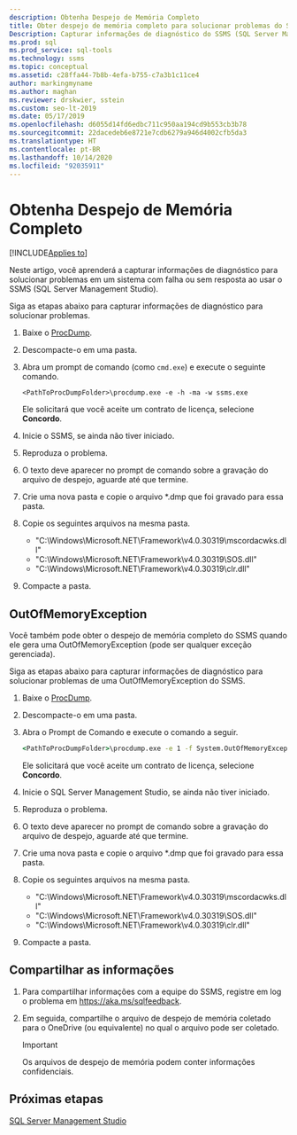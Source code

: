 ```yaml
---
description: Obtenha Despejo de Memória Completo
title: Obter despejo de memória completo para solucionar problemas do SSMS
Description: Capturar informações de diagnóstico do SSMS (SQL Server Management Studio) para que você possa solucionar uma falha ou um sistema sem resposta.
ms.prod: sql
ms.prod_service: sql-tools
ms.technology: ssms
ms.topic: conceptual
ms.assetid: c28ffa44-7b8b-4efa-b755-c7a3b1c11ce4
author: markingmyname
ms.author: maghan
ms.reviewer: drskwier, sstein
ms.custom: seo-lt-2019
ms.date: 05/17/2019
ms.openlocfilehash: d6055d14fd6edbc711c950aa194cd9b553cb3b78
ms.sourcegitcommit: 22dacedeb6e8721e7cdb6279a946d4002cfb5da3
ms.translationtype: HT
ms.contentlocale: pt-BR
ms.lasthandoff: 10/14/2020
ms.locfileid: "92035911"
---
```

# <a name="get-full-memory-dump"></a>Obtenha Despejo de Memória Completo

[!INCLUDE[Applies to](../../includes/appliesto-ss-asdb-asdw-xxx-md.md)]

Neste artigo, você aprenderá a capturar informações de diagnóstico para solucionar problemas em um sistema com falha ou sem resposta ao usar o SSMS (SQL Server Management Studio).

Siga as etapas abaixo para capturar informações de diagnóstico para solucionar problemas.

1. Baixe o [ProcDump](/sysinternals/downloads/procdump).

2. Descompacte-o em uma pasta.

3. Abra um prompt de comando (como `cmd.exe`) e execute o seguinte comando.

    ```console
    <PathToProcDumpFolder>\procdump.exe -e -h -ma -w ssms.exe
    ```

    Ele solicitará que você aceite um contrato de licença, selecione **Concordo**.

4. Inicie o SSMS, se ainda não tiver iniciado.

5. Reproduza o problema.

6. O texto deve aparecer no prompt de comando sobre a gravação do arquivo de despejo, aguarde até que termine.

7. Crie uma nova pasta e copie o arquivo *.dmp que foi gravado para essa pasta.

8. Copie os seguintes arquivos na mesma pasta.

    * "C:\Windows\Microsoft.NET\Framework\v4.0.30319\mscordacwks.dll"
    * "C:\Windows\Microsoft.NET\Framework\v4.0.30319\SOS.dll"
    * "C:\Windows\Microsoft.NET\Framework\v4.0.30319\clr.dll"

9. Compacte a pasta.

## <a name="outofmemoryexception"></a>OutOfMemoryException

Você também pode obter o despejo de memória completo do SSMS quando ele gera uma OutOfMemoryException (pode ser qualquer exceção gerenciada).

Siga as etapas abaixo para capturar informações de diagnóstico para solucionar problemas de uma OutOfMemoryException do SSMS.

1. Baixe o [ProcDump](/sysinternals/downloads/procdump).

2. Descompacte-o em uma pasta.

3. Abra o Prompt de Comando e execute o comando a seguir.

    ```cmd
    <PathToProcDumpFolder>\procdump.exe -e 1 -f System.OutOfMemoryException -ma -w ssms.exe
    ```

    Ele solicitará que você aceite um contrato de licença, selecione **Concordo**.

4. Inicie o SQL Server Management Studio, se ainda não tiver iniciado.

5. Reproduza o problema.

6. O texto deve aparecer no prompt de comando sobre a gravação do arquivo de despejo, aguarde até que termine.

7. Crie uma nova pasta e copie o arquivo *.dmp que foi gravado para essa pasta.

8. Copie os seguintes arquivos na mesma pasta.

    * "C:\Windows\Microsoft.NET\Framework\v4.0.30319\mscordacwks.dll"
    * "C:\Windows\Microsoft.NET\Framework\v4.0.30319\SOS.dll"
    * "C:\Windows\Microsoft.NET\Framework\v4.0.30319\clr.dll"

9. Compacte a pasta.

## <a name="share-the-information"></a>Compartilhar as informações

1. Para compartilhar informações com a equipe do SSMS, registre em log o problema em https://aka.ms/sqlfeedback.

2. Em seguida, compartilhe o arquivo de despejo de memória coletado para o OneDrive (ou equivalente) no qual o arquivo pode ser coletado.

    > [!Important]
    > Os arquivos de despejo de memória podem conter informações confidenciais.

## <a name="next-steps"></a>Próximas etapas

[SQL Server Management Studio](../sql-server-management-studio-ssms.md)